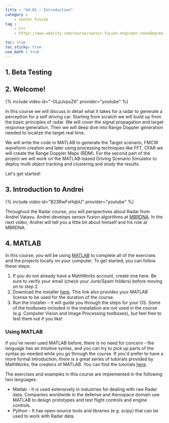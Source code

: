 ```yaml
---
title : "04.01 — Introduction"
category :
    - Sensor Fusion
tag : 
    - C++
    - https://www.udacity.com/course/sensor-fusion-engineer-nanodegree--nd313

toc: true  
toc_sticky: true 
use_math : true
---
```




## 1. Beta Testing




## 2. Welcome!

{% include video id="-OLpJvpsZtI" provider="youtube" %}

In this course we will discuss in detail what it takes for a radar to generate a perception for a self driving car. Starting from scratch we will build up from the basic principles of radar. We will cover the signal propagation and target response generation. Then we will deep dive into Range Doppler generation needed to localize the target real time.

We will write the code in MATLAB to generate the Target scenario, FMCW waveform creation and later using processing techniques like FFT, CFAR we will create the Range Doppler Maps (RDM). For the second part of the project we will work on the MATLAB-based Driving Scenario Simulator to deploy multi object tracking and clustering and study the results.

Let's get started!





## 3. Introduction to Andrei

{% include video id="B23RwFxHqbU" provider="youtube" %}

Throughout the Radar course, you will perspectives about Radar from Andrei Vatavu. Andrei develops sensor fusion algorithms at [MBRDNA](https://mbrdna.com/). In the next video, Andrei will tell you a little bit about himself and his role at MBRDNA.





## 4. MATLAB

In this course, you will be using [MATLAB](https://www.mathworks.com/products/matlab.html) to complete all of the exercises and the projects locally on your computer. To get started, you can follow these steps:

1. If you do not already have a MathWorks account, create one here. Be sure to verify your email (check your Junk/Spam folders) before moving on to step 2.
2. Download the installer [here](https://www.mathworks.com/licensecenter/classroom/udacity_sf_radar/). This link also provides your MATLAB license to be used for the duration of the course.
3. Run the installer – it will guide you through the steps for your OS.
Some of the toolboxes included in the installation are not used in the course (e.g. Computer Vision and Image Processing toolboxes), but feel free to test them out if you like!


### Using MATLAB

If you've never used MATLAB before, there is no need for concern - the language has an intuitive syntax, and you can try to pick up parts of the syntax as-needed while you go through the course. If you'd prefer to have a more formal introduction, there is a great series of tutorials provided by MathWorks, the creators of MATLAB. You can find the tutorials [here](https://www.mathworks.com/learn/tutorials/matlab-onramp.html).

The exercises and examples in this course are implemented in the following two languages:

- Matlab - It is used extensively in industries for dealing with raw Radar data. Companies worldwide in the defense and Aerospace domain use MATLAB to design prototypes and test flight controls and engine controls.
- Python - It has open-source tools and libraries (e.g. scipy) that can be used to work with Radar data.